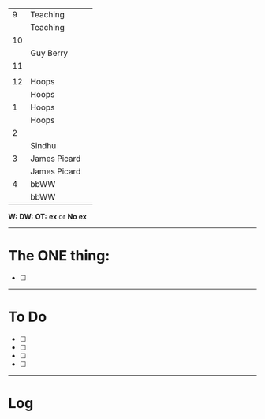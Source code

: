 
|     |              |     |
| --- | ------------ | --- |
| 9   | Teaching     |     |
|     | Teaching     |     |
| 10  |              |     |
|     | Guy Berry    |     |
| 11  |              |     |
|     |              |     |
| 12  | Hoops        |     |
|     | Hoops        |     |
| 1   | Hoops        |     |
|     | Hoops        |     |
| 2   |              |     |
|     | Sindhu       |     |
| 3   | James Picard |     |
|     | James Picard |     |
| 4   | bbWW         |     |
|     | bbWW         |     |

**W:**
**DW:**
**OT:**
**ex** or **No ex**

---
# The ONE thing: 
- [ ] 

---
# To Do

- [ ] 
- [ ] 
- [ ] 
- [ ] 

---

# Log
